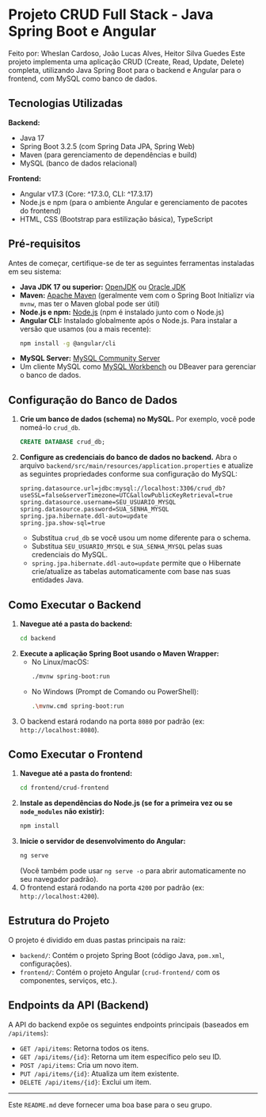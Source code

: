 # Projeto CRUD Full Stack - Java Spring Boot e Angular
Feito por: Wheslan Cardoso, João Lucas Alves, Heitor Silva Guedes
Este projeto implementa uma aplicação CRUD (Create, Read, Update, Delete) completa, utilizando Java Spring Boot para o backend e Angular para o frontend, com MySQL como banco de dados.

## Tecnologias Utilizadas

**Backend:**
*   Java 17
*   Spring Boot 3.2.5 (com Spring Data JPA, Spring Web)
*   Maven (para gerenciamento de dependências e build)
*   MySQL (banco de dados relacional)

**Frontend:**
*   Angular v17.3 (Core: ^17.3.0, CLI: ^17.3.17)
*   Node.js e npm (para o ambiente Angular e gerenciamento de pacotes do frontend)
*   HTML, CSS (Bootstrap para estilização básica), TypeScript

## Pré-requisitos

Antes de começar, certifique-se de ter as seguintes ferramentas instaladas em seu sistema:
*   **Java JDK 17 ou superior:** [OpenJDK](https://openjdk.java.net/) ou [Oracle JDK](https://www.oracle.com/java/technologies/javase-jdk17-downloads.html)
*   **Maven:** [Apache Maven](https://maven.apache.org/download.cgi) (geralmente vem com o Spring Boot Initializr via `mvnw`, mas ter o Maven global pode ser útil)
*   **Node.js e npm:** [Node.js](https://nodejs.org/) (npm é instalado junto com o Node.js)
*   **Angular CLI:** Instalado globalmente após o Node.js. Para instalar a versão que usamos (ou a mais recente):
    ```bash
    npm install -g @angular/cli
    ```
*   **MySQL Server:** [MySQL Community Server](https://dev.mysql.com/downloads/mysql/)
*   Um cliente MySQL como [MySQL Workbench](https://dev.mysql.com/downloads/workbench/) ou DBeaver para gerenciar o banco de dados.

## Configuração do Banco de Dados

1.  **Crie um banco de dados (schema) no MySQL.** Por exemplo, você pode nomeá-lo `crud_db`.
    ```sql
    CREATE DATABASE crud_db;
    ```
2.  **Configure as credenciais do banco de dados no backend.**
    Abra o arquivo `backend/src/main/resources/application.properties` e atualize as seguintes propriedades conforme sua configuração do MySQL:
    ```properties
    spring.datasource.url=jdbc:mysql://localhost:3306/crud_db?useSSL=false&serverTimezone=UTC&allowPublicKeyRetrieval=true
    spring.datasource.username=SEU_USUARIO_MYSQL
    spring.datasource.password=SUA_SENHA_MYSQL
    spring.jpa.hibernate.ddl-auto=update
    spring.jpa.show-sql=true
    ```
    *   Substitua `crud_db` se você usou um nome diferente para o schema.
    *   Substitua `SEU_USUARIO_MYSQL` e `SUA_SENHA_MYSQL` pelas suas credenciais do MySQL.
    *   `spring.jpa.hibernate.ddl-auto=update` permite que o Hibernate crie/atualize as tabelas automaticamente com base nas suas entidades Java.

## Como Executar o Backend

1.  **Navegue até a pasta do backend:**
    ```bash
    cd backend
    ```
2.  **Execute a aplicação Spring Boot usando o Maven Wrapper:**
    *   No Linux/macOS:
        ```bash
        ./mvnw spring-boot:run
        ```
    *   No Windows (Prompt de Comando ou PowerShell):
        ```bash
        .\mvnw.cmd spring-boot:run
        ```
3.  O backend estará rodando na porta `8080` por padrão (ex: `http://localhost:8080`).

## Como Executar o Frontend

1.  **Navegue até a pasta do frontend:**
    ```bash
    cd frontend/crud-frontend
    ```
2.  **Instale as dependências do Node.js (se for a primeira vez ou se `node_modules` não existir):**
    ```bash
    npm install
    ```
3.  **Inicie o servidor de desenvolvimento do Angular:**
    ```bash
    ng serve
    ```
    (Você também pode usar `ng serve -o` para abrir automaticamente no seu navegador padrão).
4.  O frontend estará rodando na porta `4200` por padrão (ex: `http://localhost:4200`).

## Estrutura do Projeto

O projeto é dividido em duas pastas principais na raiz:
*   `backend/`: Contém o projeto Spring Boot (código Java, `pom.xml`, configurações).
*   `frontend/`: Contém o projeto Angular (`crud-frontend/` com os componentes, serviços, etc.).

## Endpoints da API (Backend)

A API do backend expõe os seguintes endpoints principais (baseados em `/api/items`):
*   `GET /api/items`: Retorna todos os itens.
*   `GET /api/items/{id}`: Retorna um item específico pelo seu ID.
*   `POST /api/items`: Cria um novo item.
*   `PUT /api/items/{id}`: Atualiza um item existente.
*   `DELETE /api/items/{id}`: Exclui um item.

---
Este `README.md` deve fornecer uma boa base para o seu grupo.
